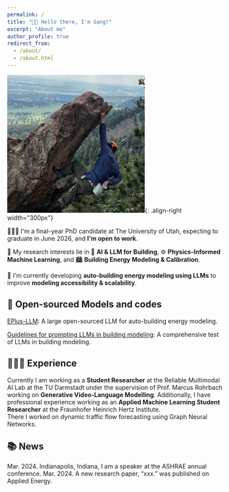 ```yaml
---
permalink: /
title: "👋🏼 Hello there, I'm Gang!"
excerpt: "About me"
author_profile: true
redirect_from: 
  - /about/
  - /about.html
---
```





![Illustration of AI in building](/images/Climbing_Small.png){: .align-right width="300px"}

🧏🏻‍♂️ I'm a final-year PhD candidate at The University of Utah, expecting to graduate in June 2026, and **I'm open to work**.

🔬 My research interests lie in 🤖 **AI & LLM for Building**, ⚙️ **Physics-Informed Machine Learning**, and 🏙 **Building Energy Modeling & Calibration**.

📌 I'm currently developing **auto-building energy modeling using LLMs** to improve **modeling accessibility & scalability**.

## 🤖 Open-sourced Models and codes
[EPlus-LLM](https://github.com/Arena-Rosnav): A large open-sourced LLM for auto-building energy modeling.

[Guidelines for prompting LLMs in building modeling](https://sudo-boris.github.io/publication/2022-Arena-Bench): A comprehensive test of LLMs in building modeling.

## 👨🏻‍🔬 Experience
Currently I am working as a **Student Researcher** at the Reliable Multimodal AI Lab at the TU Darmstadt under the supervision of Prof. Marcus Rohrbach working on **Generative Video-Language Modelling**.
Additionally, I have professional experience working as an **Applied Machine Learning Student Researcher** at the Fraunhofer Heinrich Hertz Institute. \
There I worked on dynamic traffic flow forecasting using Graph Neural Networks.

## 📚 News
Mar. 2024. Indianapolis, Indiana, I am a speaker at the ASHRAE annual conference. 
Mar. 2024. A new research paper, “xxx.” was published on Applied Energy.
